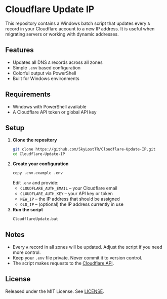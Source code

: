 # Cloudflare Update IP

This repository contains a Windows batch script that updates every `A` record in your Cloudflare account to a new IP address. It is useful when migrating servers or working with dynamic addresses.

## Features

- Updates all DNS `A` records across all zones
- Simple `.env` based configuration
- Colorful output via PowerShell
- Built for Windows environments

## Requirements

- Windows with PowerShell available
- A Cloudflare API token or global API key

## Setup

1. **Clone the repository**
   ```sh
   git clone https://github.com/SkyLostTR/Cloudflare-Update-IP.git
   cd Cloudflare-Update-IP
   ```
2. **Create your configuration**
   ```sh
   copy .env.example .env
   ```
   Edit `.env` and provide:
   - `CLOUDFLARE_AUTH_EMAIL` – your Cloudflare email
   - `CLOUDFLARE_AUTH_KEY` – your API key or token
   - `NEW_IP` – the IP address that should be assigned
   - `OLD_IP` – (optional) the IP address currently in use
3. **Run the script**
   ```sh
   CloudflareUpdate.bat
   ```

## Notes

- Every `A` record in all zones will be updated. Adjust the script if you need more control.
- Keep your `.env` file private. Never commit it to version control.
- The script makes requests to the [Cloudflare API](https://api.cloudflare.com/).

## License

Released under the MIT License. See [LICENSE](LICENSE).

